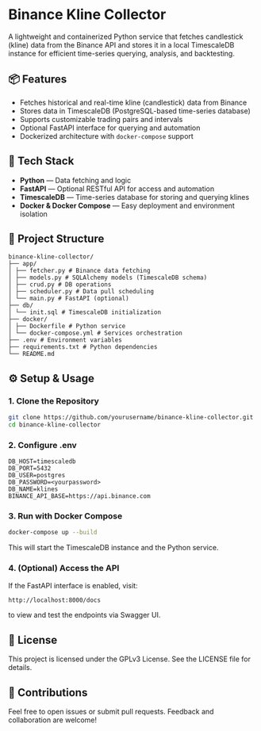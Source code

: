 # Binance Kline Collector

A lightweight and containerized Python service that fetches candlestick (kline) data from the Binance API and stores it in a local TimescaleDB instance for efficient time-series querying, analysis, and backtesting.

## 📦 Features

- Fetches historical and real-time kline (candlestick) data from Binance
- Stores data in TimescaleDB (PostgreSQL-based time-series database)
- Supports customizable trading pairs and intervals
- Optional FastAPI interface for querying and automation
- Dockerized architecture with `docker-compose` support

## 🚀 Tech Stack

- **Python** — Data fetching and logic
- **FastAPI** — Optional RESTful API for access and automation
- **TimescaleDB** — Time-series database for storing and querying klines
- **Docker & Docker Compose** — Easy deployment and environment isolation

## 📁 Project Structure
```
binance-kline-collector/
├── app/
│ ├── fetcher.py # Binance data fetching
│ ├── models.py # SQLAlchemy models (TimescaleDB schema)
│ ├── crud.py # DB operations
│ ├── scheduler.py # Data pull scheduling
│ └── main.py # FastAPI (optional)
├── db/
│ └── init.sql # TimescaleDB initialization
├── docker/
│ ├── Dockerfile # Python service
│ └── docker-compose.yml # Services orchestration
├── .env # Environment variables
├── requirements.txt # Python dependencies
└── README.md
```

## ⚙️ Setup & Usage

### 1. Clone the Repository

```bash
git clone https://github.com/yourusername/binance-kline-collector.git
cd binance-kline-collector
```

### 2. Configure .env
```
DB_HOST=timescaledb
DB_PORT=5432
DB_USER=postgres
DB_PASSWORD=<yourpassword>
DB_NAME=klines
BINANCE_API_BASE=https://api.binance.com
```

### 3. Run with Docker Compose
```bash
docker-compose up --build
```
This will start the TimescaleDB instance and the Python service.

### 4. (Optional) Access the API
If the FastAPI interface is enabled, visit:
```bash
http://localhost:8000/docs
```
to view and test the endpoints via Swagger UI.

## 📜 License
This project is licensed under the GPLv3 License. See the LICENSE file for details.

##  🙌 Contributions
Feel free to open issues or submit pull requests. Feedback and collaboration are welcome!
